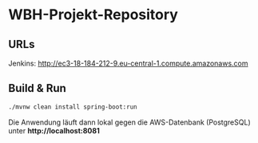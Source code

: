 # WBH-Projekt-Repository

## URLs

Jenkins: http://ec3-18-184-212-9.eu-central-1.compute.amazonaws.com

## Build & Run

``` bash
./mvnw clean install spring-boot:run
```

Die Anwendung läuft dann lokal gegen die AWS-Datenbank (PostgreSQL) unter **http://localhost:8081**
